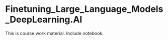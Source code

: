 # Finetuning_Large_Language_Models_DeepLearning.AI
This is course work material. Include notebook. 
